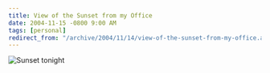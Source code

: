 ```yaml
---
title: View of the Sunset from my Office
date: 2004-11-15 -0800 9:00 AM
tags: [personal]
redirect_from: "/archive/2004/11/14/view-of-the-sunset-from-my-office.aspx/"
---
```


![Sunset tonight](/images/SunsetTonight.jpg)

